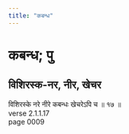```yaml
---
title: "कबन्ध"
---
```


# कबन्ध; पु
## विशिरस्क-नर, नीर, खेचर
विशिरस्के नरे नीरे कबन्धः खेचरेऽपि च ॥ १७ ॥<br />verse 2.1.1.17<br />page 0009

